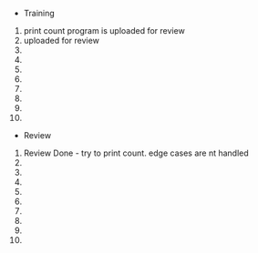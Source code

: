 - Training
1. print count program is uploaded for review
2. uploaded for review
3. 
4. 
5. 
6. 
7. 
8. 
9. 
10. 

- Review
1. Review Done - try to print count. edge cases are nt handled
2. 
3. 
4. 
5. 
6. 
7. 
8. 
9. 
10. 
